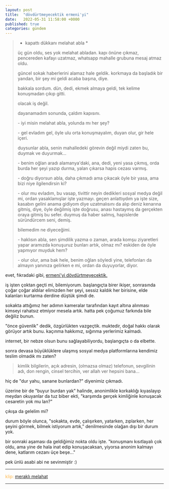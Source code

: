 ```yaml
---
layout: post
title:  "dövdürtmeyecektik ermeni'yi"
date:   2022-05-31 11:58:00 +0000
published: true
categories: gündem
---
```

> * kapattı dükkanı melahat abla *
>
> üç gün oldu, ses yok melahat abladan. kapı önüne çıkmaz, pencereden kafayı uzatmaz, whatsapp mahalle grubuna mesaj atmaz oldu.
> 
> güncel sokak haberlerini alamaz hale geldik. korkmaya da başladık bir yandan, bir şey mi geldi acaba başına, diye.
> 
> bakkala sordum. dün, dedi, ekmek almaya geldi, tek kelime konuşmadan çıkıp gitti.
> 
> olacak iş değil.
> 
> dayanamadım sonunda, çaldım kapısını.
> 
> \- iyi misin melahat abla, yolunda mı her şey?
> 
> \- gel evladım gel, öyle ulu orta konuşmayalım, duyan olur, gir hele içeri.
> 
> duysunlar abla, senin mahalledeki görevin değil miydi zaten bu, duymak ve duyurmak...
> 
> \- benim oğlan aradı alamanya'daki, ana, dedi, yeni yasa çıkmış, orda burda her şeyi yazıp durma, yalan çıkarsa hapis cezası varmış.
> 
> \- doğru diyorsun abla, daha çıkmadı ama çıkacak öyle bir yasa, ama bizi niye ilgilendirsin ki?
> 
> \- olur mu evladım, bu vasap, tivittir neyin dedikleri sosyal medya değil mi, ordan yasaklamışlar işte yazmayı. geçen anlattıydım ya işte size, kasabın gelini anama gidiyom diye uzatmalısını da alıp deniz kenarına gitmiş, diye, öyle değilmiş işte doğrusu, anası hastaymış da gerçekten oraya gitmiş bu sefer. duymuş da haber salmış, hapislerde süründürcem seni, demiş.
> 
> bilemedim ne diyeceğimi.
> 
> \- haklısın abla, sen şimdilik yazma o zaman, arada komşu ziyaretleri yapar aramızda konuşuruz bunları artık, olmaz mı? eskiden de öyle yapmıyor muyduk hem?
> 
> \- olur olur, ama bak hele, benim oğlan söyledi yine, telefonları da almayın yanınıza gelirken e mi, ordan da duyuyorlar, diyor.

evet, fıkradaki gibi, [ermeni'yi dövdürtmeyecektik.](https://www.youtube.com/watch?v=RrSkv6y_A8E)

iş işten çoktan geçti mi, bilemiyorum. başlangıçta birer ikişer, sonrasında çoğar çoğar aldılar elimizden her şeyi, sessiz kaldık her birisine, elde kalanları kurtarma derdine düştük şimdi de.

sokakta attığımız her adımın kameralar tarafından kayıt altına alınması kimseyi rahatsız etmiyor mesela artık. hatta pek çoğumuz farkında bile değiliz bunun.

"önce güvenlik" dedik, özgürlükten vazgeçtik. muktedir, doğal hakkı olarak görüyor artık bunu. kaçınma hakkımız, sığınma yerlerimiz kalmadı.

internet, bir nebze olsun bunu sağlayabiliyordu, başlangıçta o da elbette.

sonra devasa büyüklüklere ulaşmış sosyal medya platformlarına kendimiz teslim olmadık mı zaten?
> kimlik bilgilerin, açık adresin, (olmazsa olmaz) telefonun, sevgilinin adı, don rengin, cinsel tercihin, ver allah ver hepsini bana...

hiç de "dur yahu, sanane bunlardan?" diyenimiz çıkmadı.

üzerine bir de "buyur burdan yak" halinde, anonimlikle korkaklığı kıyaslayıp meydan okuyanlar da tuz biber ekti, "karşımda gerçek kimliğinle konuşacak cesaretin yok mu lan?"

çıkışa da gelelim mi?

durum böyle olunca, "sokakta, evde, çalışırken, yatarken, zıplarken, her şeyini görmek, bilmek istiyorum artık," denilmesinde olağan dışı bir durum yok.

bir sonraki aşaması da geldiğimiz nokta oldu işte. "konuşmanı kısıtlayalı çok oldu, ama yine de hala inat edip konuşacaksan, yiyorsa anonim kalmayı dene, katlarım cezanı üçe beşe..."

pek ünlü asabi abi ne sevinmiştir :)






---
<span style="color:#ffb84d">klip:</span> [meraklı melahat](https://www.youtube.com/watch?v=dj6vvbVQghw)

---
